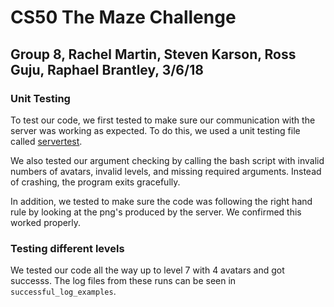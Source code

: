 # CS50 The Maze Challenge
## Group 8, Rachel Martin, Steven Karson, Ross Guju, Raphael Brantley, 3/6/18

### Unit Testing

To test our code, we first tested to make sure our communication with the server was working as expected.
To do this, we used a unit testing file called [servertest](servertest.c).

We also tested our argument checking by calling the bash script with invalid numbers of avatars, invalid levels, and missing required arguments. Instead of crashing, the program exits gracefully.

In addition, we tested to make sure the code was following the right hand rule by looking at the png's produced by the server. We confirmed this worked properly.

### Testing different levels

We tested our code all the way up to level 7 with 4 avatars and got successs. The log files from these runs can be seen in `successful_log_examples`.
